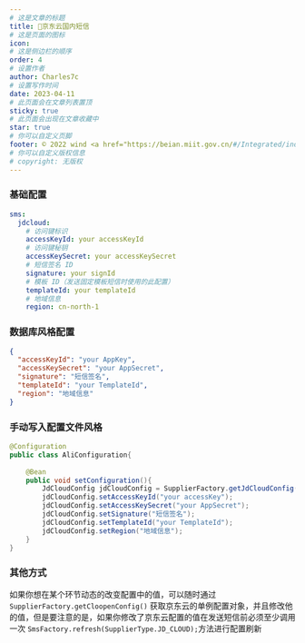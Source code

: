 ```yaml
---
# 这是文章的标题
title: 🐶京东云国内短信
# 这是页面的图标
icon: 
# 这是侧边栏的顺序
order: 4
# 设置作者
author: Charles7c
# 设置写作时间
date: 2023-04-11
# 此页面会在文章列表置顶
sticky: true
# 此页面会出现在文章收藏中
star: true
# 你可以自定义页脚
footer: © 2022 wind <a href="https://beian.miit.gov.cn/#/Integrated/index" target="_blank">冀ICP备2021004949号-3</a>
# 你可以自定义版权信息
# copyright: 无版权
---
```

### 基础配置

```yaml
sms:
  jdcloud:
    # 访问键标识
    accessKeyId: your accessKeyId
    # 访问键秘钥
    accessKeySecret: your accessKeySecret
    # 短信签名 ID
    signature: your signId
    # 模板 ID（发送固定模板短信时使用的此配置）
    templateId: your templateId
    # 地域信息
    region: cn-north-1
```
### 数据库风格配置
```json
{
  "accessKeyId": "your AppKey",
  "accessKeySecret": "your AppSecret",
  "signature": "短信签名",
  "templateId": "your TemplateId",
  "region": "地域信息"
}

```
### 手动写入配置文件风格
```java
@Configuration
public class AliConfiguration{
    
    @Bean
    public void setConfiguration(){
        JdCloudConfig jdCloudConfig = SupplierFactory.getJdCloudConfig();
        jdCloudConfig.setAccessKeyId("your accessKey");
        jdCloudConfig.setAccessKeySecret("your AppSecret");
        jdCloudConfig.setSignature("短信签名");
        jdCloudConfig.setTemplateId("your TemplateId");
        jdCloudConfig.setRegion("地域信息");
    }
}


```
### 其他方式
如果你想在某个环节动态的改变配置中的值，可以随时通过
`SupplierFactory.getCloopenConfig()` 
获取京东云的单例配置对象，并且修改他的值，但是要注意的是，如果你修改了京东云配置的值在发送短信前必须至少调用一次 
`SmsFactory.refresh(SupplierType.JD_CLOUD);`方法进行配置刷新